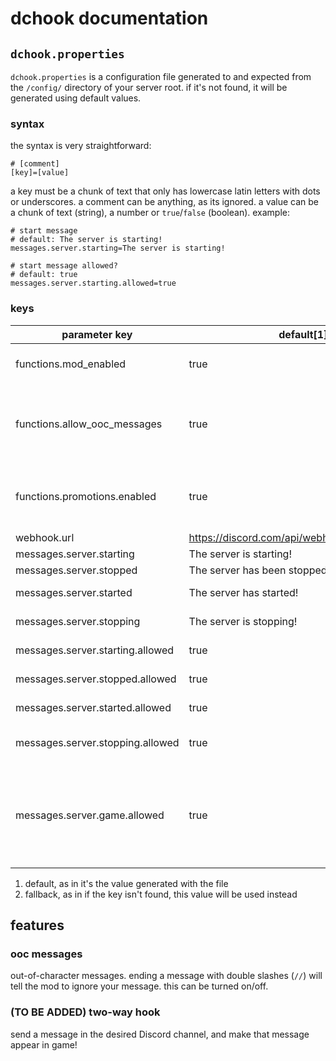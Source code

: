 # dchook documentation

## `dchook.properties`

`dchook.properties` is a configuration file generated to and expected from the
`/config/` directory of your server root. if it's not found, it will be
generated using default values.

### syntax

the syntax is very straightforward:

```properties
# [comment]
[key]=[value]
```

a key must be a chunk of text that only has lowercase latin letters with dots
or underscores. a comment can be anything, as its ignored. a value can be a
chunk of text (string), a number or `true`/`false` (boolean). example:

```properties
# start message
# default: The server is starting!
messages.server.starting=The server is starting!

# start message allowed?
# default: true
messages.server.starting.allowed=true
```

### keys

| parameter key | default[1] | fallback[2] | use                                                                                    |
| --- | --- | --- |----------------------------------------------------------------------------------------|
| functions.mod_enabled | true | false | enables/disables the mod's functionality                                               |
| functions.allow_ooc_messages | true | false | allow players to be ignored from proxying if their message ends with double slashes?   |
| functions.promotions.enabled | true | false | are tips and hints/promotion embeds allowed to be sent to Discord                      |
| webhook.url | <https://discord.com/api/webhooks/000/ABCDEF> | (blank string) | url of webhook                                                                         |
| messages.server.starting | The server is starting! | messages.server.starting | start message                                                                          |
| messages.server.stopped | The server has been stopped! | messages.server.stopped | stop message                                                                           |
| messages.server.started | The server has started! | messages.server.started | opened/fully started message                                                           |
| messages.server.stopping | The server is stopping! | messages.server.stopping | stopping message                                                                       |
| messages.server.starting.allowed | true | false | start message allowed?                                                                 |
| messages.server.stopped.allowed | true | false | stop message allowed?                                                                  |
| messages.server.started.allowed | true | false | opened/fully started message                                                           |
| messages.server.stopping.allowed | true | false | stopping message allowed?                                                              |
| messages.server.game.allowed | true | false | default leave/join, advancement and death messages allowed? (currently not functional) |

1. default, as in it's the value generated with the file
2. fallback, as in if the key isn't found, this value will be used instead

## features

### ooc messages

out-of-character messages. ending a message with double slashes (`//`) will
tell the mod to ignore your message. this can be turned on/off.

### (TO BE ADDED) two-way hook

send a message in the desired Discord channel, and make that message appear in
game!
